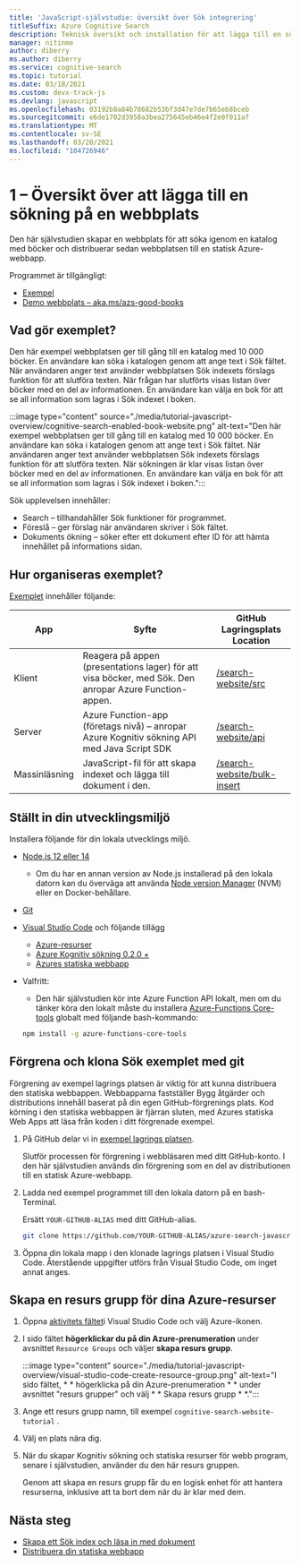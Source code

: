 ```yaml
---
title: 'JavaScript-självstudie: översikt över Sök integrering'
titleSuffix: Azure Cognitive Search
description: Teknisk översikt och installation för att lägga till en sökning på en webbplats och distribuera till Azures statiska webbapp.
manager: nitinme
author: diberry
ms.author: diberry
ms.service: cognitive-search
ms.topic: tutorial
ms.date: 03/18/2021
ms.custom: devx-track-js
ms.devlang: javascript
ms.openlocfilehash: 03192b8a84b78682b53bf3d47e7de7b65eb8bceb
ms.sourcegitcommit: e6de1702d3958a3bea275645eb46e4f2e0f011af
ms.translationtype: MT
ms.contentlocale: sv-SE
ms.lasthandoff: 03/20/2021
ms.locfileid: "104726946"
---
```

# <a name="1---overview-of-adding-search-to-a-website"></a>1 – Översikt över att lägga till en sökning på en webbplats

Den här självstudien skapar en webbplats för att söka igenom en katalog med böcker och distribuerar sedan webbplatsen till en statisk Azure-webbapp. 

Programmet är tillgängligt: 
* [Exempel](https://github.com/Azure-Samples/azure-search-javascript-samples/tree/master/search-website)
* [Demo webbplats – aka.ms/azs-good-books](https://aka.ms/azs-good-books)

## <a name="what-does-the-sample-do"></a>Vad gör exemplet? 

Den här exempel webbplatsen ger till gång till en katalog med 10 000 böcker. En användare kan söka i katalogen genom att ange text i Sök fältet. När användaren anger text använder webbplatsen Sök indexets förslags funktion för att slutföra texten. När frågan har slutförts visas listan över böcker med en del av informationen. En användare kan välja en bok för att se all information som lagras i Sök indexet i boken. 

:::image type="content" source="./media/tutorial-javascript-overview/cognitive-search-enabled-book-website.png" alt-text="Den här exempel webbplatsen ger till gång till en katalog med 10 000 böcker. En användare kan söka i katalogen genom att ange text i Sök fältet. När användaren anger text använder webbplatsen Sök indexets förslags funktion för att slutföra texten. När sökningen är klar visas listan över böcker med en del av informationen. En användare kan välja en bok för att se all information som lagras i Sök indexet i boken.":::

Sök upplevelsen innehåller: 

* Search – tillhandahåller Sök funktioner för programmet.
* Föreslå – ger förslag när användaren skriver i Sök fältet.
* Dokuments ökning – söker efter ett dokument efter ID för att hämta innehållet på informations sidan.

## <a name="how-is-the-sample-organized"></a>Hur organiseras exemplet?

[Exemplet](https://github.com/Azure-Samples/azure-search-javascript-samples/tree/master/search-website) innehåller följande:

|App|Syfte|GitHub<br>Lagringsplats<br>Location|
|--|--|--|
|Klient|Reagera på appen (presentations lager) för att visa böcker, med Sök. Den anropar Azure Function-appen. |[/search-website/src](https://github.com/Azure-Samples/azure-search-javascript-samples/tree/master/search-website/src)|
|Server|Azure Function-app (företags nivå) – anropar Azure Kognitiv sökning API med Java Script SDK |[/search-website/api](https://github.com/Azure-Samples/azure-search-javascript-samples/tree/master/search-website/src)|
|Massinläsning|JavaScript-fil för att skapa indexet och lägga till dokument i den.|[/search-website/bulk-insert](https://github.com/Azure-Samples/azure-search-javascript-samples/tree/master/search-website/bulk-insert)|

## <a name="set-up-your-development-environment"></a>Ställt in din utvecklingsmiljö

Installera följande för din lokala utvecklings miljö. 

- [Node.js 12 eller 14](https://nodejs.org/en/download)
    - Om du har en annan version av Node.js installerad på den lokala datorn kan du överväga att använda [Node version Manager](https://github.com/nvm-sh/nvm) (NVM) eller en Docker-behållare.  
- [Git](https://git-scm.com/downloads)
- [Visual Studio Code](https://code.visualstudio.com/) och följande tillägg
    - [Azure-resurser](https://marketplace.visualstudio.com/items?itemName=ms-azuretools.vscode-azureresourcegroups)
    - [Azure Kognitiv sökning 0.2.0 +](https://marketplace.visualstudio.com/items?itemName=ms-azuretools.vscode-azurecognitivesearch)
    - [Azures statiska webbapp](https://marketplace.visualstudio.com/items?itemName=ms-azuretools.vscode-azurestaticwebapps) 
- Valfritt:
    - Den här självstudien kör inte Azure Function API lokalt, men om du tänker köra den lokalt måste du installera [Azure-Functions Core-tools](/azure/azure-functions/functions-run-local?tabs=linux%2Ccsharp%2Cbash) globalt med följande bash-kommando: 
    
    ```bash
    npm install -g azure-functions-core-tools
    ```

## <a name="fork-and-clone-the-search-sample-with-git"></a>Förgrena och klona Sök exemplet med git

Förgrening av exempel lagrings platsen är viktig för att kunna distribuera den statiska webbappen. Webbapparna fastställer Bygg åtgärder och distributions innehåll baserat på din egen GitHub-förgrenings plats. Kod körning i den statiska webbappen är fjärran sluten, med Azures statiska Web Apps att läsa från koden i ditt förgrenade exempel.

1. På GitHub delar vi in [exempel lagrings platsen](https://github.com/Azure-Samples/azure-search-javascript-samples). 

    Slutför processen för förgrening i webbläsaren med ditt GitHub-konto. I den här självstudien används din förgrening som en del av distributionen till en statisk Azure-webbapp. 

1. Ladda ned exempel programmet till den lokala datorn på en bash-Terminal. 

    Ersätt `YOUR-GITHUB-ALIAS` med ditt GitHub-alias. 

    ```bash
    git clone https://github.com/YOUR-GITHUB-ALIAS/azure-search-javascript-samples
    ```

1. Öppna din lokala mapp i den klonade lagrings platsen i Visual Studio Code. Återstående uppgifter utförs från Visual Studio Code, om inget annat anges.

## <a name="create-a-resource-group-for-your-azure-resources"></a>Skapa en resurs grupp för dina Azure-resurser

1. Öppna [aktivitets fältet](https://code.visualstudio.com/docs/getstarted/userinterface)i Visual Studio Code och välj Azure-ikonen. 
1. I sido fältet **högerklickar du på din Azure-prenumeration** under avsnittet `Resource Groups` och väljer **skapa resurs grupp**.

    :::image type="content" source="./media/tutorial-javascript-overview/visual-studio-code-create-resource-group.png" alt-text="I sido fältet, * * högerklicka på din Azure-prenumeration * * under avsnittet &quot;resurs grupper&quot; och välj * * Skapa resurs grupp * *.":::
1. Ange ett resurs grupp namn, till exempel `cognitive-search-website-tutorial` . 
1. Välj en plats nära dig.
1. När du skapar Kognitiv sökning och statiska resurser för webb program, senare i självstudien, använder du den här resurs gruppen. 

    Genom att skapa en resurs grupp får du en logisk enhet för att hantera resurserna, inklusive att ta bort dem när du är klar med dem.

## <a name="next-steps"></a>Nästa steg

* [Skapa ett Sök index och läsa in med dokument](tutorial-javascript-create-load-index.md)
* [Distribuera din statiska webbapp](tutorial-javascript-deploy-static-web-app.md)
